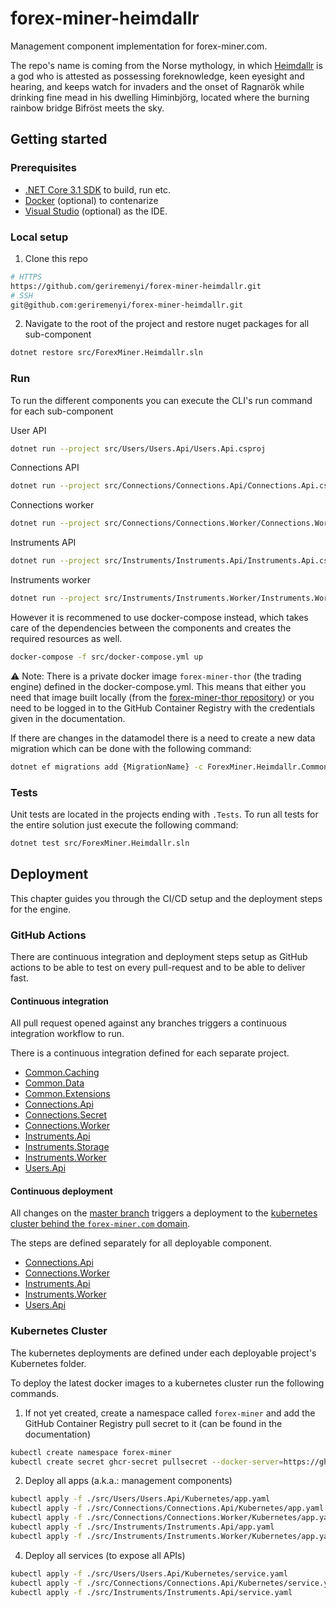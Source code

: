 # forex-miner-heimdallr

Management component implementation for forex-miner.com. 

The repo's name is coming from the Norse mythology, in which [Heimdallr](https://en.wikipedia.org/wiki/Heimdallr) is a god who is attested as possessing foreknowledge, keen eyesight and hearing, and keeps watch for invaders and the onset of Ragnarök while drinking fine mead in his dwelling Himinbjörg, located where the burning rainbow bridge Bifröst meets the sky.

## Getting started

### Prerequisites

- [.NET Core 3.1 SDK](https://dotnet.microsoft.com/download) to build, run etc.
- [Docker](https://www.docker.com/products/docker-desktop) (optional) to contenarize
- [Visual Studio](https://visualstudio.microsoft.com) (optional) as the IDE.

### Local setup

1. Clone this repo
```bash
# HTTPS
https://github.com/geriremenyi/forex-miner-heimdallr.git
# SSH
git@github.com:geriremenyi/forex-miner-heimdallr.git
```

2. Navigate to the root of the project and restore nuget packages for all sub-component
```bash
dotnet restore src/ForexMiner.Heimdallr.sln
```

### Run

To run the different components you can execute the CLI's run command for each sub-component

User API
```bash
dotnet run --project src/Users/Users.Api/Users.Api.csproj
```

Connections API
```bash
dotnet run --project src/Connections/Connections.Api/Connections.Api.csproj
```

Connections worker
```bash
dotnet run --project src/Connections/Connections.Worker/Connections.Worker.csproj
```

Instruments API
```bash
dotnet run --project src/Instruments/Instruments.Api/Instruments.Api.csproj
```

Instruments worker
```bash
dotnet run --project src/Instruments/Instruments.Worker/Instruments.Worker.csproj
```

However it is recommened to use docker-compose instead, which takes care of the dependencies between the components and creates the required resources as well.
```bash
docker-compose -f src/docker-compose.yml up 
```
:warning: Note: There is a private docker image `forex-miner-thor` (the trading engine) defined in the docker-compose.yml. This means that either you need that image built locally (from the [forex-miner-thor repository](https://github.com/geriremenyi/forex-miner-thor)) or you need to be logged in to the GitHub Container Registry with the credentials given in the documentation.

If there are changes in the datamodel there is a need to create a new data migration which can be done with the following command:
```bash
dotnet ef migrations add {MigrationName} -c ForexMiner.Heimdallr.Common.Data.Database.Context.ForexMinerHeimdallrDbContext -p ./src/Common/Common.Data -o Database/Migrati  ons -s ./src/Users/Users.Api 
```

### Tests

Unit tests are located in the projects ending with `.Tests`. To run all tests for the entire solution just execute the following command:
```bash
dotnet test src/ForexMiner.Heimdallr.sln
```

## Deployment

This chapter guides you through the CI/CD setup and the deployment steps for the engine.

### GitHub Actions

There are continuous integration and deployment steps setup as GitHub actions to be able to test on every pull-request and to be able to deliver fast. 

#### Continuous integration

All pull request opened against any branches triggers a continuous integration workflow to run.

There is a continuous integration defined for each separate project.

- [Common.Caching](.github/workflows/common_caching_continuous_integration.yaml)
- [Common.Data](.github/workflows/common_data_continuous_integration.yaml)
- [Common.Extensions](.github/workflows/common_extensions_continuous_integration.yaml)
- [Connections.Api](.github/workflows/connections_api_continuous_integration.yaml)
- [Connections.Secret](.github/workflows/connections_secret_continuous_integration.yaml)
- [Connections.Worker](.github/workflows/connections_worker_continuous_integration.yaml)
- [Instruments.Api](.github/workflows/instruments_api_continuous_integration.yaml)
- [Instruments.Storage](.github/workflows/instruments_storage_continuous_integration.yaml)
- [Instruments.Worker](.github/workflows/instruments_worker_continuous_integration.yaml)
- [Users.Api](.github/workflows/users_api_continuous_integration.yaml)

#### Continuous deployment

All changes on the [master branch](https://github.com/geriremenyi/forex-miner-heimdallr/tree/master) triggers a deployment to the [kubernetes cluster behind the `forex-miner.com` domain](https://github.com/geriremenyi/forex-miner-asgard).

The steps are defined separately for all deployable component.

- [Connections.Api](.github/workflows/connections_api_continuous_deployment.yaml)
- [Connections.Worker](.github/workflows/connections_worker_continuous_deployment.yaml)
- [Instruments.Api](.github/workflows/instruments_api_continuous_deployment.yaml)
- [Instruments.Worker](.github/workflows/instruments_worker_continuous_deployment.yaml)
- [Users.Api](.github/workflows/users_api_continuous_deployment.yaml)

### Kubernetes Cluster

The kubernetes deployments are defined under each deployable project's Kubernetes folder.

To deploy the latest docker images to a kubernetes cluster run the following commands.
1. If not yet created, create a namespace called `forex-miner` and add the GitHub Container Registry pull secret to it (can be found in the documentation)
```bash
kubectl create namespace forex-miner
kubectl create secret ghcr-secret pullsecret --docker-server=https://ghcr.io/ --docker-username=notneeded --docker-password={PULL_SECRET_VALUE}
```
2. Deploy all apps (a.k.a.: management components)
```bash
kubectl apply -f ./src/Users/Users.Api/Kubernetes/app.yaml
kubectl apply -f ./src/Connections/Connections.Api/Kubernetes/app.yaml
kubectl apply -f ./src/Connections/Connections.Worker/Kubernetes/app.yaml
kubectl apply -f ./src/Instruments/Instruments.Api/app.yaml
kubectl apply -f ./src/Instruments/Instruments.Worker/Kubernetes/app.yaml
```
4. Deploy all services (to expose all APIs)
```bash
kubectl apply -f ./src/Users/Users.Api/Kubernetes/service.yaml
kubectl apply -f ./src/Connections/Connections.Api/Kubernetes/service.yaml
kubectl apply -f ./src/Instruments/Instruments.Api/service.yaml
```